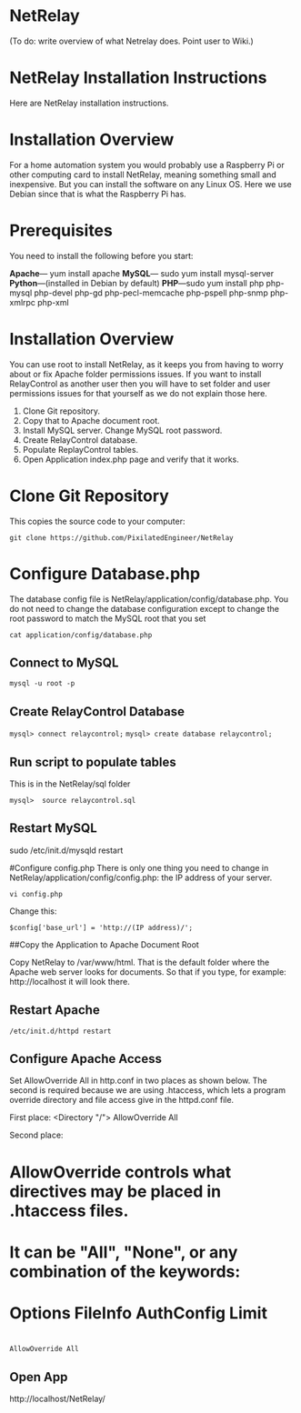 # NetRelay 

(To do:  write overview of what Netrelay does.  Point user to Wiki.)

# NetRelay Installation Instructions

Here are NetRelay installation instructions.   

# Installation Overview
For a home automation system you would probably use a Raspberry Pi or other computing card to install NetRelay, meaning something small and inexpensive.  But you can install the software on any Linux OS.  Here we use Debian since that is what the Raspberry Pi has.  

# Prerequisites
You need to install the following before you start:

**Apache**— yum install apache
**MySQL**— sudo yum install mysql-server
**Python**—(installed in Debian by default)
**PHP**—sudo yum install php php-mysql php-devel php-gd php-pecl-memcache php-pspell php-snmp php-xmlrpc php-xml

# Installation Overview
You can use root to install NetRelay, as it keeps you from having to worry about or fix Apache folder permissions issues. If you want to install RelayControl as another user then you will have to set folder and user permissions issues for that yourself as we do not explain those here.

1. Clone Git repository.
2. Copy that to Apache document root.
3. Install MySQL server. Change MySQL root password.
4. Create RelayControl database.
5. Populate ReplayControl tables.
6. Open Application index.php page and verify that it works.


# Clone Git Repository
This copies the source code to your computer:

```git clone https://github.com/PixilatedEngineer/NetRelay```


# Configure Database.php
The database config file is NetRelay/application/config/database.php.  You do not need to change the database configuration except to change the root password to match the MySQL root that you set

```cat application/config/database.php``` 

## Connect to MySQL
``` mysql -u root -p ```

## Create RelayControl Database

```mysql> connect relaycontrol;```
```mysql> create database relaycontrol;```

## Run script to populate tables

This is in the NetRelay/sql folder

```mysql>  source relaycontrol.sql```

## Restart MySQL

sudo /etc/init.d/mysqld restart

#Configure config.php
There is only one thing you need to change in NetRelay/application/config/config.php: the IP address of your server.  

```vi config.php```

Change this:

```$config['base_url'] = 'http://(IP address)/';```

##Copy the Application to Apache Document Root 

Copy NetRelay to /var/www/html.  That is the default folder where the Apache web server looks for documents.  So that if you type, for example: http://localhost it will look there.

##

## Restart Apache 

```/etc/init.d/httpd restart```

## Configure Apache Access

Set AllowOverride All in http.conf in two places as shown below.  The second is required because we are using .htaccess, which lets a program override directory and file access give in the httpd.conf file.   

First place:
<Directory "/">
  AllowOverride All
</Directory>

Second place:
#
# AllowOverride controls what directives may be placed in .htaccess files.
# It can be "All", "None", or any combination of the keywords:
#   Options FileInfo AuthConfig Limit
#
    AllowOverride All


## Open App

http://localhost/NetRelay/

 





